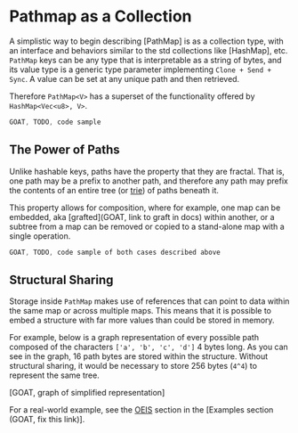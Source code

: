 # Pathmap as a Collection

A simplistic way to begin describing [PathMap] is as a collection type, with an interface and behaviors similar to the std collections like [HashMap], etc.  `PathMap` keys can be any type that is interpretable as a string of bytes, and its value type is a generic type parameter implementing `Clone + Send + Sync`.  A value can be set at any unique path and then retrieved.

Therefore `PathMap<V>` has a superset of the functionality offered by `HashMap<Vec<u8>, V>`.

```rust
GOAT, TODO, code sample
```

## The Power of Paths

Unlike hashable keys, paths have the property that they are fractal.  That is, one path may be a prefix to another path, and therefore any path may prefix the contents of an entire tree (or [trie](https://en.wikipedia.org/wiki/Trie)) of paths beneath it.

This property allows for composition, where for example, one map can be embedded, aka [grafted](GOAT, link to graft in docs) within another, or a subtree from a map can be removed or copied to a stand-alone map with a single operation.

```rust
GOAT, TODO, code sample of both cases described above
```

## Structural Sharing

Storage inside `PathMap` makes use of references that can point to data within the same map or across multiple maps.  This means that it is possible to embed a structure with far more values than could be stored in memory.

For example, below is a graph representation of every possible path composed of the characters `['a', 'b', 'c', 'd']` 4 bytes long.  As you can see in the graph, 16 path bytes are stored within the structure.  Without structural sharing, it would be necessary to store 256 bytes (`4^4`) to represent the same tree.

[GOAT, graph of simplified representation]

For a real-world example, see the [OEIS](https://oeis.org/) section in the [Examples section (GOAT, fix this link)].